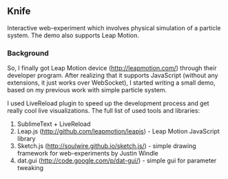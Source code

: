 ## Knife
Interactive web-experiment which involves physical simulation of a particle system. The demo also supports Leap Motion.

### Background 
So, I finally got Leap Motion device (http://leapmotion.com/) through their developer program. After realizing that it supports JavaScript (without any extensions, it just works over WebSocket), I started writing a small demo, based on my previous work with simple particle system.

I used LiveReload plugin to speed up the development process and get really cool live visualizations.
The full list of used tools and libraries:

  1. SublimeText + LiveReload
  2. Leap.js (http://github.com/leapmotion/leapjs) - Leap Motion JavaScript library
  3. Sketch.js (http://soulwire.github.io/sketch.js/) - simple drawing framework for web-experiments by Justin Windle
  4. dat.gui (http://code.google.com/p/dat-gui/) - simple gui for parameter tweaking
